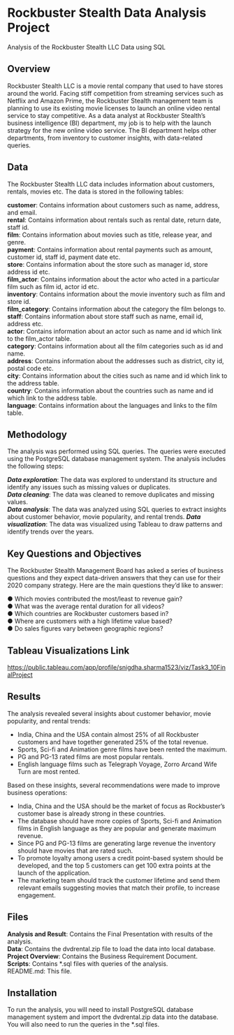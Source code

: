 # Rockbuster Stealth Data Analysis Project
Analysis of the Rockbuster Stealth LLC Data using SQL


## Overview
Rockbuster Stealth LLC is a movie rental company that used to have stores around the world. Facing stiff competition from streaming services such as Netflix and Amazon Prime, the Rockbuster Stealth management team is planning to use its existing movie licenses to launch an online video rental service to stay competitive.
As a data analyst at Rockbuster Stealth’s business intelligence (BI) department, my job is to help with the launch strategy for the new online video service. The BI department helps other departments, from inventory to customer insights, with data-related queries. 

## Data
The Rockbuster Stealth LLC data includes information about customers, rentals, movies etc. The data is stored in the following tables:

**customer**: Contains information about customers such as name, address, and email.  
**rental**: Contains information about rentals such as rental date, return date, staff id.  
**film**: Contains information about movies such as title, release year, and genre.  
**payment**: Contains information about rental payments such as amount, customer id, staff id, payment date etc.  
**store**: Contains information about the store such as manager id, store address id etc.  
**film_actor**: Contains information about the actor who acted in a particular film such as film id, actor id etc.  
**inventory**: Contains information about the movie inventory such as film and store id.  
**film_category**: Contains information about the category the film belongs to.  
**staff**: Contains information about store staff such as name, email id, address etc.  
**actor**: Contains information about an actor such as name and id which link to the film_actor table.  
**category**: Contains information about all the film categories such as id and name.  
**address**: Contains information about the addresses such as district, city id, postal code etc.  
**city**: Contains information about the cities such as name and id which link to the address table.  
**country**: Contains information about the countries such as name and id which link to the address table.  
**language**: Contains information about the languages and links to the film table.  

## Methodology
The analysis was performed using SQL queries. The queries were executed using the PostgreSQL database management system. The analysis includes the following steps:

_**Data exploration**_: The data was explored to understand its structure and identify any issues such as missing values or duplicates.  
_**Data cleaning**_: The data was cleaned to remove duplicates and missing values.  
_**Data analysis**_: The data was analyzed using SQL queries to extract insights about customer behavior, movie popularity, and rental trends. 
_**Data visualization**_: The data was visualized using Tableau to draw patterns and identify trends over the years.  

## Key Questions and Objectives
The Rockbuster Stealth Management Board has asked a series of business questions and they expect data-driven answers that they can use for their 2020 company strategy.
Here are the main questions they’d like to answer:

● Which movies contributed the most/least to revenue gain?  
● What was the average rental duration for all videos?  
● Which countries are Rockbuster customers based in?  
● Where are customers with a high lifetime value based?  
● Do sales figures vary between geographic regions?  

## Tableau Visualizations Link
https://public.tableau.com/app/profile/snigdha.sharma1523/viz/Task3_10FinalProject

## Results
The analysis revealed several insights about customer behavior, movie popularity, and rental trends:

- India, China and the USA contain almost 25% of all Rockbuster customers and have together generated 25% of the total revenue.  
- Sports, Sci-fi and Animation genre films have been rented the maximum.  
- PG and PG-13 rated films are most popular rentals.  
- English language films such as Telegraph Voyage, Zorro Arcand Wife Turn are most rented.  


Based on these insights, several recommendations were made to improve business operations:

- India, China and the USA should be the market of focus as Rockbuster’s customer base is already strong in these countries.  
- The database should have more copies of Sports, Sci-fi and Animation films in English language as  they are popular and generate maximum revenue.  
- Since PG and PG-13 films are generating large revenue the inventory should have movies that are rated such.  
- To promote loyalty among users a credit point-based system should be developed, and the top 5 customers can get 100 extra points at the launch of the application.  
- The marketing team should track the customer lifetime and send them relevant emails suggesting movies that match their profile, to increase engagement.  

## Files
**Analysis and Result**: Contains the Final Presentation with results of the analysis.  
**Data**: Contains the dvdrental.zip file to load the data into local database.  
**Project Overview**: Contains the Business Requirement Document.  
**Scripts**: Contains *.sql files with queries of the analysis.  
README.md: This file.  

## Installation
To run the analysis, you will need to install PostgreSQL database management system and import the dvdrental.zip data into the database. You will also need to run the queries in the *.sql files.
